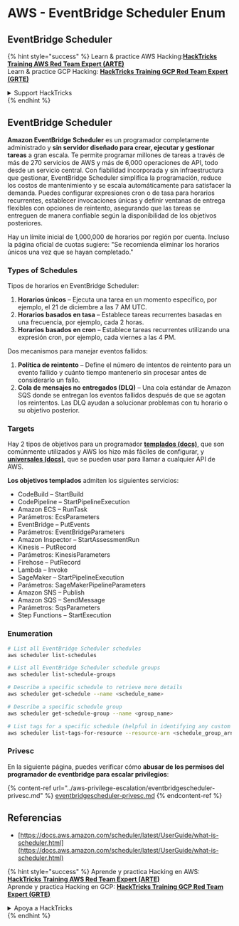 # AWS - EventBridge Scheduler Enum

## EventBridge Scheduler

{% hint style="success" %}
Learn & practice AWS Hacking:<img src="../../../.gitbook/assets/image (1) (1) (1) (1).png" alt="" data-size="line">[**HackTricks Training AWS Red Team Expert (ARTE)**](https://training.hacktricks.xyz/courses/arte)<img src="../../../.gitbook/assets/image (1) (1) (1) (1).png" alt="" data-size="line">\
Learn & practice GCP Hacking: <img src="../../../.gitbook/assets/image (2) (1).png" alt="" data-size="line">[**HackTricks Training GCP Red Team Expert (GRTE)**<img src="../../../.gitbook/assets/image (2) (1).png" alt="" data-size="line">](https://training.hacktricks.xyz/courses/grte)

<details>

<summary>Support HackTricks</summary>

* Check the [**subscription plans**](https://github.com/sponsors/carlospolop)!
* **Join the** 💬 [**Discord group**](https://discord.gg/hRep4RUj7f) or the [**telegram group**](https://t.me/peass) or **follow** us on **Twitter** 🐦 [**@hacktricks\_live**](https://twitter.com/hacktricks_live)**.**
* **Share hacking tricks by submitting PRs to the** [**HackTricks**](https://github.com/carlospolop/hacktricks) and [**HackTricks Cloud**](https://github.com/carlospolop/hacktricks-cloud) github repos.

</details>
{% endhint %}

## EventBridge Scheduler

**Amazon EventBridge Scheduler** es un programador completamente administrado y **sin servidor diseñado para crear, ejecutar y gestionar tareas** a gran escala. Te permite programar millones de tareas a través de más de 270 servicios de AWS y más de 6,000 operaciones de API, todo desde un servicio central. Con fiabilidad incorporada y sin infraestructura que gestionar, EventBridge Scheduler simplifica la programación, reduce los costos de mantenimiento y se escala automáticamente para satisfacer la demanda. Puedes configurar expresiones cron o de tasa para horarios recurrentes, establecer invocaciones únicas y definir ventanas de entrega flexibles con opciones de reintento, asegurando que las tareas se entreguen de manera confiable según la disponibilidad de los objetivos posteriores.

Hay un límite inicial de 1,000,000 de horarios por región por cuenta. Incluso la página oficial de cuotas sugiere: "Se recomienda eliminar los horarios únicos una vez que se hayan completado."&#x20;

### Types of Schedules

Tipos de horarios en EventBridge Scheduler:

1. **Horarios únicos** – Ejecuta una tarea en un momento específico, por ejemplo, el 21 de diciembre a las 7 AM UTC.
2. **Horarios basados en tasa** – Establece tareas recurrentes basadas en una frecuencia, por ejemplo, cada 2 horas.
3. **Horarios basados en cron** – Establece tareas recurrentes utilizando una expresión cron, por ejemplo, cada viernes a las 4 PM.

Dos mecanismos para manejar eventos fallidos:

1. **Política de reintento** – Define el número de intentos de reintento para un evento fallido y cuánto tiempo mantenerlo sin procesar antes de considerarlo un fallo.
2. **Cola de mensajes no entregados (DLQ)** – Una cola estándar de Amazon SQS donde se entregan los eventos fallidos después de que se agotan los reintentos. Las DLQ ayudan a solucionar problemas con tu horario o su objetivo posterior.

### Targets

Hay 2 tipos de objetivos para un programador [**templados (docs)**](https://docs.aws.amazon.com/scheduler/latest/UserGuide/managing-targets-templated.html), que son comúnmente utilizados y AWS los hizo más fáciles de configurar, y [**universales (docs)**](https://docs.aws.amazon.com/scheduler/latest/UserGuide/managing-targets-universal.html), que se pueden usar para llamar a cualquier API de AWS.

**Los objetivos templados** admiten los siguientes servicios:

* CodeBuild – StartBuild
* CodePipeline – StartPipelineExecution
* Amazon ECS – RunTask
* Parámetros: EcsParameters
* EventBridge – PutEvents
* Parámetros: EventBridgeParameters
* Amazon Inspector – StartAssessmentRun
* Kinesis – PutRecord
* Parámetros: KinesisParameters
* Firehose – PutRecord
* Lambda – Invoke
* SageMaker – StartPipelineExecution
* Parámetros: SageMakerPipelineParameters
* Amazon SNS – Publish
* Amazon SQS – SendMessage
* Parámetros: SqsParameters
* Step Functions – StartExecution

### Enumeration
```bash
# List all EventBridge Scheduler schedules
aws scheduler list-schedules

# List all EventBridge Scheduler schedule groups
aws scheduler list-schedule-groups

# Describe a specific schedule to retrieve more details
aws scheduler get-schedule --name <schedule_name>

# Describe a specific schedule group
aws scheduler get-schedule-group --name <group_name>

# List tags for a specific schedule (helpful in identifying any custom tags or permissions)
aws scheduler list-tags-for-resource --resource-arn <schedule_group_arn>
```
### Privesc

En la siguiente página, puedes verificar cómo **abusar de los permisos del programador de eventbridge para escalar privilegios**:

{% content-ref url="../aws-privilege-escalation/eventbridgescheduler-privesc.md" %}
[eventbridgescheduler-privesc.md](../aws-privilege-escalation/eventbridgescheduler-privesc.md)
{% endcontent-ref %}

## Referencias

* [https://docs.aws.amazon.com/scheduler/latest/UserGuide/what-is-scheduler.html](https://docs.aws.amazon.com/scheduler/latest/UserGuide/what-is-scheduler.html)

{% hint style="success" %}
Aprende y practica Hacking en AWS:<img src="../../../.gitbook/assets/image (1) (1) (1) (1).png" alt="" data-size="line">[**HackTricks Training AWS Red Team Expert (ARTE)**](https://training.hacktricks.xyz/courses/arte)<img src="../../../.gitbook/assets/image (1) (1) (1) (1).png" alt="" data-size="line">\
Aprende y practica Hacking en GCP: <img src="../../../.gitbook/assets/image (2) (1).png" alt="" data-size="line">[**HackTricks Training GCP Red Team Expert (GRTE)**<img src="../../../.gitbook/assets/image (2) (1).png" alt="" data-size="line">](https://training.hacktricks.xyz/courses/grte)

<details>

<summary>Apoya a HackTricks</summary>

* Revisa los [**planes de suscripción**](https://github.com/sponsors/carlospolop)!
* **Únete al** 💬 [**grupo de Discord**](https://discord.gg/hRep4RUj7f) o al [**grupo de telegram**](https://t.me/peass) o **síguenos** en **Twitter** 🐦 [**@hacktricks\_live**](https://twitter.com/hacktricks_live)**.**
* **Comparte trucos de hacking enviando PRs a los** [**HackTricks**](https://github.com/carlospolop/hacktricks) y [**HackTricks Cloud**](https://github.com/carlospolop/hacktricks-cloud) repositorios de github.

</details>
{% endhint %}
